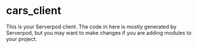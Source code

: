# cars_client

This is your Serverpod client. The code in here is mostly generated by
Serverpod, but you may want to make changes if you are adding modules to your
project.
